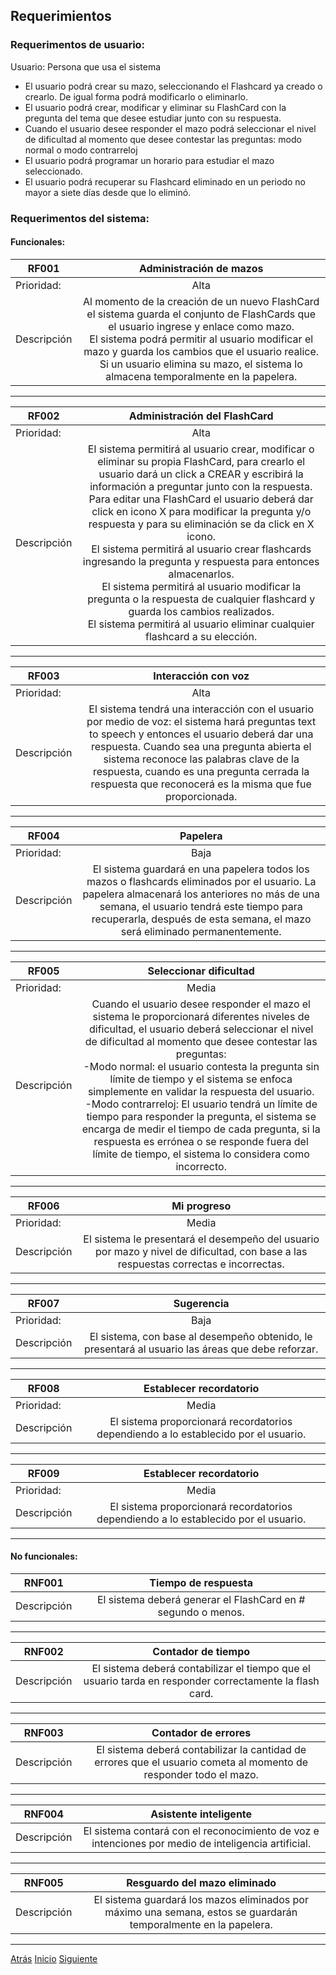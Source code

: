 ## Requerimientos 

### Requerimentos de usuario:

Usuario: Persona que usa el sistema

* El usuario podrá crear su mazo, seleccionando el Flashcard ya creado o crearlo. De igual forma podrá modificarlo o eliminarlo.
* El usuario podrá crear, modificar y eliminar su FlashCard con la pregunta del tema que desee estudiar junto con su respuesta. 
* Cuando el  usuario desee responder el mazo  podrá seleccionar el nivel de dificultad al momento que desee contestar las preguntas: modo normal o modo contrarreloj
* El usuario podrá programar un horario para estudiar el mazo seleccionado.
* El usuario podrá recuperar su Flashcard eliminado en un periodo no mayor a siete días desde que lo eliminó.

### Requerimentos del sistema: 

#### Funcionales: 

| RF001   |       Administración de mazos      |  
|----------|:-------------:|
| Prioridad:| Alta |
| Descripción |Al momento de la creación de un nuevo FlashCard el sistema guarda el conjunto de FlashCards que el usuario ingrese y enlace como mazo.<br>El sistema podrá permitir al usuario modificar el mazo y guarda los cambios que el usuario realice.<br>Si un usuario elimina su mazo, el sistema lo almacena temporalmente en la papelera. |

***

| RF002   |      Administración del FlashCard       |  
|----------|:-------------:|
| Prioridad:| Alta |
| Descripción |El sistema permitirá al usuario crear, modificar o eliminar su propia FlashCard, para crearlo el usuario dará un click a CREAR y escribirá la información a preguntar junto con la respuesta. Para editar una FlashCard el usuario deberá dar click en icono X para modificar la pregunta y/o respuesta y para su eliminación se da click en X icono. <br> El sistema permitirá al usuario crear flashcards ingresando la pregunta y respuesta para entonces almacenarlos. <br> El sistema permitirá al usuario modificar la pregunta o la respuesta de cualquier flashcard y guarda los cambios realizados. <br> El sistema permitirá al usuario eliminar cualquier flashcard a su elección.|

***

| RF003   |      Interacción con voz      |  
|----------|:-------------:|
| Prioridad:| Alta |
| Descripción |El sistema tendrá una interacción con el usuario por medio de voz: el sistema hará preguntas text to speech y entonces el usuario deberá dar una respuesta. Cuando sea una pregunta abierta el sistema reconoce las palabras clave de la respuesta, cuando es una pregunta cerrada la respuesta que reconocerá es la misma que fue proporcionada.|

***

| RF004   |      Papelera       |  
|----------|:-------------:|
| Prioridad:| Baja |
| Descripción |El sistema guardará en una papelera todos los mazos o flashcards eliminados por el usuario. La papelera almacenará los anteriores no más de una semana, el usuario tendrá este tiempo para recuperarla, después de esta semana, el mazo será eliminado permanentemente.|

***

| RF005   |      Seleccionar dificultad       |  
|----------|:-------------:|
| Prioridad:| Media |
| Descripción | Cuando el  usuario desee responder el mazo el sistema le proporcionará diferentes niveles de dificultad, el usuario deberá seleccionar el nivel de dificultad al momento que desee contestar las preguntas: <br> -Modo normal: el usuario contesta la pregunta sin límite de tiempo y el sistema se enfoca simplemente en validar la respuesta del usuario.<br> -Modo contrarreloj: El usuario tendrá un límite de tiempo para responder la pregunta, el sistema se encarga de medir el tiempo de cada pregunta, si la respuesta es errónea o se responde fuera del límite de tiempo, el sistema lo considera como incorrecto.|

***

| RF006   |      Mi progreso       |  
|----------|:-------------:|
| Prioridad:| Media |
| Descripción |El sistema le presentará el desempeño del usuario por mazo y nivel de dificultad, con base a las respuestas correctas e incorrectas.|

***

| RF007   |      Sugerencia       |  
|----------|:-------------:|
| Prioridad:| Baja |
| Descripción |El sistema, con base al desempeño obtenido, le presentará al usuario las áreas que debe reforzar.|

***

| RF008   |      Establecer recordatorio       |  
|----------|:-------------:|
| Prioridad:| Media |
| Descripción |El sistema proporcionará recordatorios dependiendo a lo establecido por el usuario.|

***

| RF009   |      Establecer recordatorio       |  
|----------|:-------------:|
| Prioridad:| Media |
| Descripción |El sistema proporcionará recordatorios dependiendo a lo establecido por el usuario.|

***

#### No funcionales:
| RNF001   |      Tiempo de respuesta       |  
|----------|:-------------:|
| Descripción | El sistema deberá generar el FlashCard en # segundo o menos. |

***

| RNF002   |      Contador de tiempo       |  
|----------|:-------------:|
| Descripción | El sistema deberá contabilizar el tiempo que el usuario tarda en responder correctamente la flash card. |

***

| RNF003   |      Contador de errores       |  
|----------|:-------------:|
| Descripción | El sistema deberá contabilizar la cantidad de errores que el usuario cometa al momento de responder todo el mazo. |

***

| RNF004   |      Asistente inteligente       |  
|----------|:-------------:|
| Descripción | El sistema contará con el reconocimiento de voz e intenciones por medio de inteligencia artificial. |

***

| RNF005   |      Resguardo del mazo eliminado       |  
|----------|:-------------:|
| Descripción | El sistema guardará los mazos eliminados por máximo una semana, estos se guardarán temporalmente en la papelera. |


***

[Atrás](https://github.com/Audny738/POO_Project/blob/master/DOCUMENTACIÓN/1.%20Objetivos.md "Atrás")  [Inicio](https://github.com/Audny738/POO_Project "Inicio")  [Siguiente](https://github.com/Audny738/POO_Project/blob/master/DOCUMENTACIÓN/3.%20Historias%20de%20Usuario.md "Siguiente")